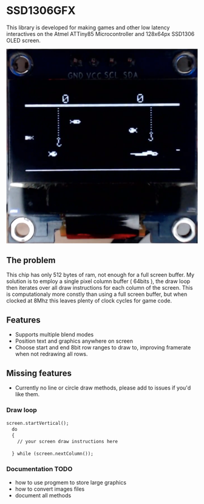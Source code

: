 # SSD1306GFX
This library is developed for making games and other low latency interactives on the Atmel ATTiny85 Microcontroller and 128x64px SSD1306 OLED screen. 

![example 1](./img/example.png)

## The problem
This chip has only 512 bytes of ram, not enough for a full screen buffer. My solution is to employ a single pixel column buffer ( 64bits ), the draw loop then iterates over all draw instructions for each column of the screen. This is computationaly more constly than using a full screen buffer, but when clocked at 8Mhz this leaves plenty of clock cycles for game code.

## Features

* Supports multiple blend modes
* Position text and graphics anywhere on screen
* Choose start and end 8bit row ranges to draw to, improving framerate when not redrawing all rows.

## Missing features

* Currently no line or circle draw methods, please add to issues if you'd like them.

### Draw loop


```
screen.startVertical();
  do
  {
    // your screen draw instructions here
    
  } while (screen.nextColumn());
```

### Documentation TODO

* how to use progmem to store large graphics
* how to convert images files
* document all methods
